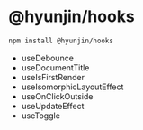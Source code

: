 # @hyunjin/hooks

```bash
npm install @hyunjin/hooks
```

- useDebounce
- useDocumentTitle
- useIsFirstRender
- useIsomorphicLayoutEffect
- useOnClickOutside
- useUpdateEffect
- useToggle
